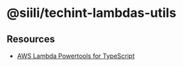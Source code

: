# @siili/techint-lambdas-utils

## Resources

- [AWS Lambda Powertools for TypeScript](https://awslabs.github.io/aws-lambda-powertools-typescript/latest/)
